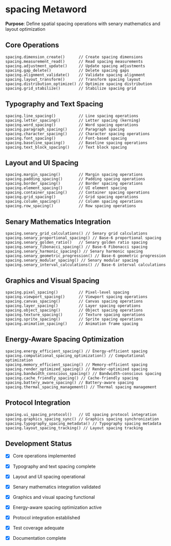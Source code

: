# spacing Metaword

**Purpose**: Define spatial spacing operations with senary mathematics and layout optimization

## Core Operations

```hyphos
spacing.dimension_create()      // Create spacing dimensions
spacing.measurement_read()      // Read spacing measurements
spacing.adjustment_update()     // Update spacing adjustments
spacing.gap_delete()            // Delete spacing gaps
spacing.alignment_validate()    // Validate spacing alignment
spacing.layout_transform()      // Transform spacing layout
spacing.distribution_optimize() // Optimize spacing distribution
spacing.grid_stabilize()        // Stabilize spacing grid
```

## Typography and Text Spacing

```hyphos
spacing.line_spacing()          // Line spacing operations
spacing.letter_spacing()        // Letter spacing (kerning)
spacing.word_spacing()          // Word spacing operations
spacing.paragraph_spacing()     // Paragraph spacing
spacing.character_spacing()     // Character spacing operations
spacing.font_spacing()          // Font-based spacing
spacing.baseline_spacing()      // Baseline spacing operations
spacing.text_block_spacing()    // Text block spacing
```

## Layout and UI Spacing

```hyphos
spacing.margin_spacing()        // Margin spacing operations
spacing.padding_spacing()       // Padding spacing operations
spacing.border_spacing()        // Border spacing operations
spacing.element_spacing()       // UI element spacing
spacing.container_spacing()     // Container spacing operations
spacing.grid_spacing()          // Grid spacing operations
spacing.column_spacing()        // Column spacing operations
spacing.row_spacing()           // Row spacing operations
```

## Senary Mathematics Integration

```hyphos
spacing.senary_grid_calculations() // Senary grid calculations
spacing.senary_proportional_spacing() // Base-6 proportional spacing
spacing.senary_golden_ratio()   // Senary golden ratio spacing
spacing.senary_fibonacci_spacing() // Base-6 Fibonacci spacing
spacing.senary_harmonic_spacing() // Senary harmonic spacing
spacing.senary_geometric_progression() // Base-6 geometric progression
spacing.senary_modular_spacing() // Senary modular spacing
spacing.senary_interval_calculations() // Base-6 interval calculations
```

## Graphics and Visual Spacing

```hyphos
spacing.pixel_spacing()         // Pixel-level spacing
spacing.viewport_spacing()      // Viewport spacing operations
spacing.canvas_spacing()        // Canvas spacing operations
spacing.layer_spacing()         // Layer spacing operations
spacing.object_spacing()        // Object spacing operations
spacing.texture_spacing()       // Texture spacing operations
spacing.sprite_spacing()        // Sprite spacing operations
spacing.animation_spacing()     // Animation frame spacing
```

## Energy-Aware Spacing Optimization

```hyphos
spacing.energy_efficient_spacing() // Energy-efficient spacing
spacing.computational_spacing_optimization() // Computational optimization
spacing.memory_efficient_spacing() // Memory-efficient spacing
spacing.render_optimized_spacing() // Render-optimized spacing
spacing.bandwidth_conscious_spacing() // Bandwidth-conscious spacing
spacing.cache_friendly_spacing() // Cache-friendly spacing
spacing.battery_aware_spacing() // Battery-aware spacing
spacing.thermal_spacing_management() // Thermal spacing management
```

## Protocol Integration

```hyphos
spacing.ui_spacing_protocol()   // UI spacing protocol integration
spacing.graphics_spacing_sync() // Graphics spacing synchronization
spacing.typography_spacing_metadata() // Typography spacing metadata
spacing.layout_spacing_tracking() // Layout spacing tracking
```

## Development Status

- [x] Core operations implemented
- [x] Typography and text spacing complete
- [x] Layout and UI spacing operational
- [x] Senary mathematics integration validated
- [x] Graphics and visual spacing functional
- [x] Energy-aware spacing optimization active
- [x] Protocol integration established
- [x] Test coverage adequate
- [x] Documentation complete

